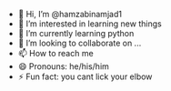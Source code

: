 - 👋 Hi, I’m @hamzabinamjad1
- 👀 I’m interested in learning new things
- 🌱 I’m currently learning python
- 💞️ I’m looking to collaborate on ...
- 📫 How to reach me 
- 😄 Pronouns: he/his/him
- ⚡ Fun fact: you cant lick your elbow

<!---
hamzabinamjad1/hamzabinamjad1 is a ✨ special ✨ repository because its `README.md` (this file) appears on your GitHub profile.
You can click the Preview link to take a look at your changes.
--->
